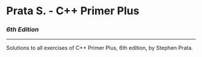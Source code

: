 # Prata S. - C++ Primer Plus # 
### _6th Edition_

***

Solutions to all exercises of C++ Primer Plus, 6th edition, by Stephen Prata.
